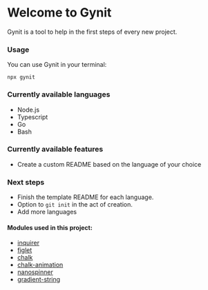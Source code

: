 # Welcome to Gynit

Gynit is a tool to help in the first steps of every new project.

### Usage

You can use Gynit in your terminal:

```shell
npx gynit
```

### Currently available languages

- Node.js
- Typescript
- Go
- Bash

### Currently available features

- Create a custom README based on the language of your choice

### Next steps

- Finish the template README for each language.
- Option to `git init` in the act of creation.
- Add more languages

#### Modules used in this project:

- [inquirer](https://www.npmjs.com/package/inquirer)
- [figlet](https://www.npmjs.com/package/figlet)
- [chalk](https://www.npmjs.com/package/chalk)
- [chalk-animation](https://www.npmjs.com/package/chalk-animation)
- [nanospinner](https://www.npmjs.com/package/nanospinner)
- [gradient-string](https://www.npmjs.com/package/gradient-string)
